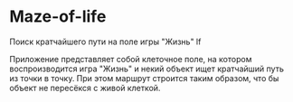 # Maze-of-life
Поиск кратчайшего пути на поле игры "Жизнь" lf

Приложение представляет собой клеточное поле, на котором воспроизводится игра "Жизнь" и некий объект ищет кратчайший путь из точки в точку.
При этом маршрут строится таким образом, что бы объект не пересёкся с живой клеткой.
